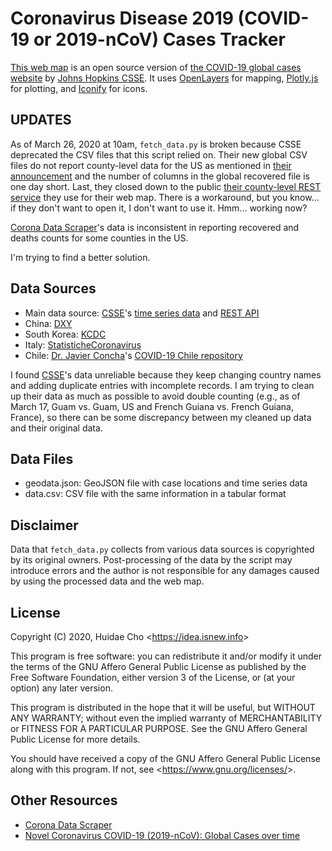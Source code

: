 # Coronavirus Disease 2019 (COVID-19 or 2019-nCoV) Cases Tracker

[This web map](https://app.isnew.info/covid-19) is an open source version of [the COVID-19 global cases website](https://arcg.is/0fHmTX) by [Johns Hopkins CSSE](https://systems.jhu.edu). It uses [OpenLayers](https://openlayers.org) for mapping, [Plotly.js](https://github.com/plotly/plotly.js) for plotting, and [Iconify](https://iconify.design/) for icons.

## UPDATES

As of March 26, 2020 at 10am, `fetch_data.py` is broken because CSSE deprecated the CSV files that this script relied on. Their new global CSV files do not report county-level data for the US as mentioned in [their announcement](https://github.com/CSSEGISandData/COVID-19/issues/1250) and the number of columns in the global recovered file is one day short. Last, they closed down to the public [their county-level REST service](https://services9.arcgis.com/N9p5hsImWXAccRNI/arcgis/rest/services/Nc2JKvYFoAEOFCG5JSI6/FeatureServer/1/query?where=1%3D1&outFields=*&f=json) they use for their web map. There is a workaround, but you know... if they don't want to open it, I don't want to use it. Hmm... working now?

[Corona Data Scraper](https://coronadatascraper.com/)'s data is inconsistent in reporting recovered and deaths counts for some counties in the US.

I'm trying to find a better solution.

## Data Sources

* Main data source: [CSSE](https://systems.jhu.edu)'s [time series data](https://github.com/CSSEGISandData/COVID-19/tree/master/csse_covid_19_data/csse_covid_19_time_series) and [REST API](https://services1.arcgis.com/0MSEUqKaxRlEPj5g/ArcGIS/rest/services/ncov_cases/FeatureServer/1/query?where=1%3D1&outFields=*&f=json)
* China: [DXY](https://ncov.dxy.cn/ncovh5/view/pneumonia)
* South Korea: [KCDC](http://ncov.mohw.go.kr/bdBoardList_Real.do)
* Italy: [StatisticheCoronavirus](https://statistichecoronavirus.it/regioni-coronavirus-italia/)
* Chile: [Dr. Javier Concha](https://sites.google.com/view/javierconcha)'s [COVID-19 Chile repository](https://github.com/javierconcha/covid-19-Chile/tree/master/data)

I found [CSSE](https://systems.jhu.edu)'s data unreliable because they keep changing country names and adding duplicate entries with incomplete records. I am trying to clean up their data as much as possible to avoid double counting (e.g., as of March 17, Guam vs. Guam, US and French Guiana vs. French Guiana, France), so there can be some discrepancy between my cleaned up data and their original data.

## Data Files

* geodata.json: GeoJSON file with case locations and time series data
* data.csv: CSV file with the same information in a tabular format

## Disclaimer

Data that `fetch_data.py` collects from various data sources is copyrighted by its original owners. Post-processing of the data by the script may introduce errors and the author is not responsible for any damages caused by using the processed data and the web map.

## License

Copyright (C) 2020, Huidae Cho <<https://idea.isnew.info>>

This program is free software: you can redistribute it and/or modify
it under the terms of the GNU Affero General Public License as
published by the Free Software Foundation, either version 3 of the
License, or (at your option) any later version.

This program is distributed in the hope that it will be useful,
but WITHOUT ANY WARRANTY; without even the implied warranty of
MERCHANTABILITY or FITNESS FOR A PARTICULAR PURPOSE.  See the
GNU Affero General Public License for more details.

You should have received a copy of the GNU Affero General Public License
along with this program.  If not, see <<https://www.gnu.org/licenses/>>.

## Other Resources

* [Corona Data Scraper](https://coronadatascraper.com/)
* [Novel Coronavirus COVID-19 (2019-nCoV): Global Cases over time](https://covid19visualiser.com/)
